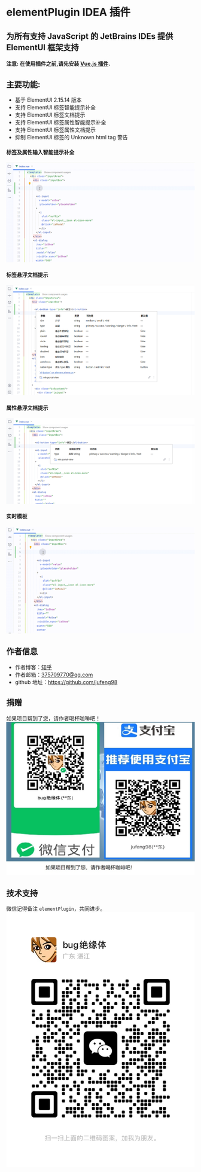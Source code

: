# elementPlugin IDEA 插件

## 为所有支持 JavaScript 的 JetBrains IDEs 提供 ElementUI 框架支持

#### 注意: 在使用插件之前,请先安装 [Vue.js 插件](https://plugins.jetbrains.com/plugin/9442-vue-js).

## 主要功能:
- 基于 ElementUI 2.15.14 版本
- 支持 ElementUI 标签智能提示补全
- 支持 ElementUI 标签文档提示
- 支持 ElementUI 标签属性智能提示补全
- 支持 ElementUI 标签属性文档提示
- 抑制 ElementUI 标签的 Unknown html tag 警告

#### 标签及属性输入智能提示补全

![input-tip.gif](images/input-tip.gif)

#### 标签悬浮文档提示

![tag-hover.png](images/tag-hover.png)

#### 属性悬浮文档提示

![attr-hover.png](images/attr-hover.png)

#### 实时模板

![live-template.gif](images/live-template.gif)

## 作者信息

- 作者博客：[知乎](https://www.zhihu.com/people/liang-yu-dong-44)
- 作者邮箱：375709770@qq.com
- github 地址：https://github.com/jufeng98

## 捐赠

如果项目帮到了您，请作者喝杯咖啡吧！
![donate](./images/donate.jpg)

## 技术支持

微信记得备注 ```elementPlugin```，共同进步。
![wechat](./images/wechat.jpg)
